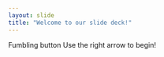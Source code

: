 ```yaml
---
layout: slide
title: "Welcome to our slide deck!"
---
```

Fumbling button
Use the right arrow to begin!
